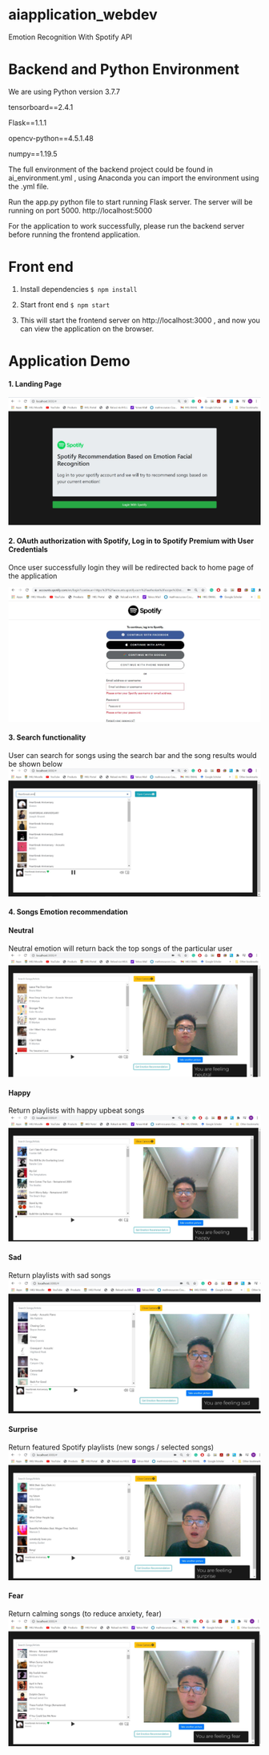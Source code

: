# aiapplication_webdev
Emotion Recognition With Spotify API 



# Backend and Python Environment
We are using Python version 3.7.7

tensorboard==2.4.1

Flask==1.1.1

opencv-python==4.5.1.48

numpy==1.19.5

The full environment of the backend project could be found in ai_environment.yml , using Anaconda you can import the environment using the .yml file. 

Run the app.py python file to start running Flask server. The server will be running on port 5000. http://localhost:5000

For the application to work successfully, please run the backend server before running the frontend application. 

# Front end 

1. Install dependencies 
`$ npm install`

2. Start front end 
`$ npm start `

3. This will start the frontend server on http://localhost:3000 , and now you can view the application on the browser. 

# Application Demo

####   1. Landing Page 
![login](images/login.jpg)


#### 2. OAuth authorization with Spotify, Log in to Spotify Premium with User Credentials
Once user successfully login they will be redirected back to home page of the application

![spotify](images/spotify.jpg)

#### 3. Search functionality 

User can search for songs using the search bar and the song results would be shown below
![search](images/search.jpg)


#### 4. Songs Emotion recommendation 
#### Neutral 
Neutral emotion will return back the top songs of the particular user
![neutral](images/neutral.jpg)

#### Happy 
Return playlists with happy upbeat songs
![happy](images/happy.jpg)

#### Sad 
Return playlists with sad songs
![sad](images/sad.jpg)

#### Surprise 
Return featured Spotify playlists (new songs / selected songs)
![surprise](images/surprise.jpg)

#### Fear
Return calming songs (to reduce anxiety, fear)
![fear](images/fear.jpg)




